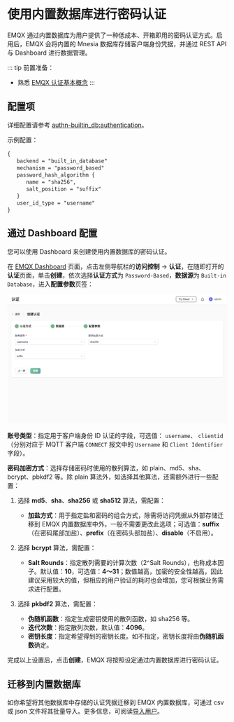 # 使用内置数据库进行密码认证



EMQX 通过内置数据库为用户提供了一种低成本、开箱即用的密码认证方式。启用后，EMQX 会将内置的 Mnesia 数据库存储客户端身份凭据，并通过 REST API 与 Dashboard 进行数据管理。

::: tip
前置准备：

- 熟悉 [EMQX 认证基本概念](../authn/authn.md)
  :::

## 配置项

详细配置请参考 [authn-builtin_db:authentication](../../admin/cfg.md#authn-builtin_db:authentication)。

示例配置：

```hocon
{
   backend = "built_in_database"
   mechanism = "password_based"
   password_hash_algorithm {
      name = "sha256",
      salt_position = "suffix"
   }
   user_id_type = "username"
}
```

## 通过 Dashboard 配置

您可以使用 Dashboard 来创建使用内置数据库的密码认证。

在 [EMQX Dashboard](http://127.0.0.1:18083/#/authentication) 页面，点击左侧导航栏的**访问控制** -> **认证**，在随即打开的**认证**页面，单击**创建**，依次选择**认证方式**为 `Password-Based`，**数据源**为 `Built-in Database`，进入**配置参数**页签：

![EMQX 内置数据库认证](./assets/authn-mnesia-1.png)

**账号类型**：指定用于客户端身份 ID 认证的字段，可选值： `username`、 `clientid`（分别对应于 MQTT 客户端 `CONNECT` 报文中的 `Username` 和 `Client Identifier` 字段）。

**密码加密方式**：选择存储密码时使用的散列算法，如 plain、md5、sha、bcrypt、pbkdf2 等。除 plain 算法外，如选择其他算法，还需额外进行一些配置：

1. 选择 **md5**、**sha**、**sha256** 或 **sha512** 算法，需配置：
   - **加盐方式**：用于指定盐和密码的组合方式，除需将访问凭据从外部存储迁移到 EMQX 内置数据库中外，一般不需要更改此选项；可选值：**suffix**（在密码尾部加盐）、**prefix**（在密码头部加盐）、**disable**（不启用）。
2. 选择 **bcrypt** 算法，需配置：

   - **Salt Rounds**：指定散列需要的计算次数（2^Salt Rounds），也称成本因子。默认值：**10**，可选值：**4～31**；数值越高，加密的安全性越高，因此建议采用较大的值，但相应的用户验证的耗时也会增加，您可根据业务需求进行配置。
3. 选择 **pkbdf2** 算法，需配置：

   - **伪随机函数**：指定生成密钥使用的散列函数，如 sha256 等。
   - **迭代次数**：指定散列次数，默认值：**4096**。<!--后续补充取值范围-->
   - **密钥长度**：指定希望得到的密钥长度。如不指定，密钥长度将由**伪随机函数**确定。

完成以上设置后，点击**创建**，EMQX 将按照设定通过内置数据库进行密码认证。

## 迁移到内置数据库

如你希望将其他数据库中存储的认证凭据迁移到 EMQX 内置数据库，可通过 csv 或 json 文件将其批量导入。更多信息，可阅读[导入用户](./user_management.md#导入用户)。
